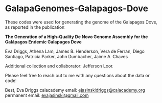 # GalapaGenomes-Galapagos-Dove
These codes were used for generating the genome of the Galapagos Dove, as reported in the publication:

**The Generation of a High-Quality De Novo Genome Assembly for the Galápagos Endemic Galapagos Dove**

Eva Driggs, Athena Lam, James B. Henderson, Vera de Ferran, Diego Santiago, Patricia Parker, John Dumbacher, Jaime A. Chaves

Additional collection and collaborator: Jefferson Loor.

Please feel free to reach out to me with any questions about the data or code!

Best,
Eva Driggs
calacademy email: ejasinskidriggs@calacademy.org
permanent email: evajasinski@gmail.com